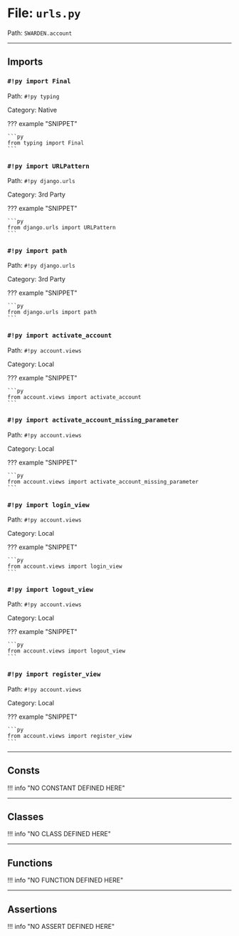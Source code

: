
# File: `urls.py`
Path: `SWARDEN.account`



---

## Imports

### `#!py import Final`

Path: `#!py typing`

Category: Native

??? example "SNIPPET"

    ```py
    from typing import Final
    ```

### `#!py import URLPattern`

Path: `#!py django.urls`

Category: 3rd Party

??? example "SNIPPET"

    ```py
    from django.urls import URLPattern
    ```

### `#!py import path`

Path: `#!py django.urls`

Category: 3rd Party

??? example "SNIPPET"

    ```py
    from django.urls import path
    ```

### `#!py import activate_account`

Path: `#!py account.views`

Category: Local

??? example "SNIPPET"

    ```py
    from account.views import activate_account
    ```

### `#!py import activate_account_missing_parameter`

Path: `#!py account.views`

Category: Local

??? example "SNIPPET"

    ```py
    from account.views import activate_account_missing_parameter
    ```

### `#!py import login_view`

Path: `#!py account.views`

Category: Local

??? example "SNIPPET"

    ```py
    from account.views import login_view
    ```

### `#!py import logout_view`

Path: `#!py account.views`

Category: Local

??? example "SNIPPET"

    ```py
    from account.views import logout_view
    ```

### `#!py import register_view`

Path: `#!py account.views`

Category: Local

??? example "SNIPPET"

    ```py
    from account.views import register_view
    ```



---

## Consts

!!! info "NO CONSTANT DEFINED HERE"

---

## Classes

!!! info "NO CLASS DEFINED HERE"

---

## Functions

!!! info "NO FUNCTION DEFINED HERE"

---

## Assertions

!!! info "NO ASSERT DEFINED HERE"
